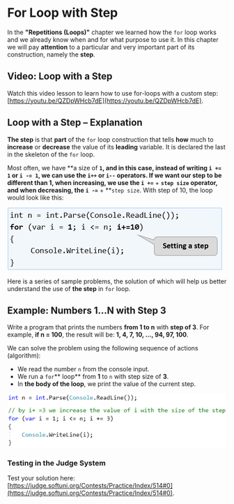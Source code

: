 # For Loop with Step

In the **"Repetitions (Loops)"** chapter we learned how the `for` loop works and we already know when and for what purpose to use it. In this chapter we will pay **attention** to a particular and very important part of its construction, namely the **step**.

## Video: Loop with a Step

Watch this video lesson to learn how to use for-loops with a custom step: [https://youtu.be/QZDpWHcb7dE](https://youtu.be/QZDpWHcb7dE).

## Loop with a Step – Explanation

**The step** is that **part** of the `for` loop construction that tells **how** much to **increase** or **decrease** the value of its **leading** variable. It is declared the last in the skeleton of the `for` loop.

Most often, we have \*\*a size of **`1`, and in this case, instead of writing `i += 1` or `i -= 1`, we can use the `i++` or `i--` operators. If we want our step to be different than 1, when increasing, we use the `i +=`** + **`step size` operator, and when decreasing, the `i -=`** + \*\*`step size`. With step of 10, the loop would look like this:

![](../../../assets/chapter-7-images/00.Step-explanation-01.png)

Here is a series of sample problems, the solution of which will help us better understand the use of **the step** in `for` loop.

## Example: Numbers 1...N with Step 3

Write a program that prints the numbers **from 1 to n** with **step of 3**. For example, **if n = 100**, the result will be: **1, 4, 7, 10, …, 94, 97, 100**.

We can solve the problem using the following sequence of actions (algorithm):

* We read the number `n` from the console input.
* We run a `for`\*\* loop\*\* from **1** to `n` with step size of **3**.
* In **the body of the loop**, we print the value of the current step.

![](../../../assets/chapter-7-images/01.Numbers-1-to-n-01.png)

### Testing in the Judge System

Test your solution here: [https://judge.softuni.org/Contests/Practice/Index/514#0](https://judge.softuni.org/Contests/Practice/Index/514#0).
